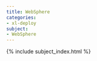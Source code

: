 ```yaml
---
title: WebSphere
categories:
- xl-deploy
subject:
- WebSphere
---
```


{% include subject_index.html %}

